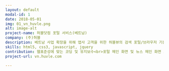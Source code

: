 ```yaml
---
layout: default
modal-id: 1
date: 2018-05-01
img: 01_vn_huvle.png
alt: image-alt
project-name: 허블닷컴 포털 서비스(베트남)
company: (주)허블
description: 베트남 사업 확장을 위해 앱사 고객을 위한 허블뷰의 검색 포털/브라우저 기능 제공
skills: html5, css3, javascript, jquery
contribution: 웹표준성에 맞는 코딩 및 유지보수<br>포털 메인 화면 및 뉴스 메인 화면 코딩
project-url: vn.huvle.com

---
```

